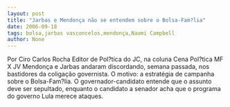 ```yaml
---
layout: post
title: "Jarbas e Mendonça não se entendem sobre o Bolsa-Fam?lia"
date: 2006-09-18
tags: bolsa,jarbas vasconcelos,mendonça,Naomi Campbell
author: None
---
```


Por Ciro Carlos Rocha Editor de Pol?tica do JC, na coluna Cena Pol?tica 
MF X JV
Mendonça
 e Jarbas andaram discordando, semana passada, nos bastidores da coligação governista. O motivo: a estratégia de campanha sobre o Bolsa-Fam?lia. O governador-candidato entende que o assunto deve ser sepultado, enquanto o candidato a senador acha que o programa do governo Lula merece ataques. 
